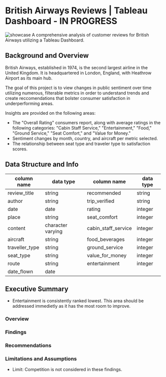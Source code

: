 # British Airways Reviews | Tableau Dashboard - IN PROGRESS
![showcase](https://github.com/user-attachments/assets/04bbc344-f620-4a7e-9dd8-e367f73d5fe7)
A comprehensive analysis of customer reviews for British Airways utilizing a Tableau Dashboard.
## Background and Overview
British Airways, established in 1974, is the second largest airline in the United Kingdom. It is headquartered in London, England, with Heathrow Airport as its main hub. 

The goal of this project is to view changes in public sentiment over time utilizing numerous, filterable metrics in order to understand trends and create reccomendations that bolster consumer satisfaction in underperforming areas.  

Insights are provided on the following areas:
- The "Overall Rating" consumers report, along with average ratings in the following categories: "Cabin Staff Service," "Entertainment," "Food," "Ground Service," "Seat Comfort," and "Value for Money." 
- Sentiment changes by month, country, and aircraft per metric selected.
- The relationship between seat type and traveler type to satisfaction scores. 


## Data Structure and Info
|   column name       |     data type     |     column name     | data type           |   
|  -------------------| ------------------| ------------------- |---------------------|           
|   review_title      |    string         |       recommended   |       string        |
|       author        |       string      |     trip_verified   |    string           |
|     date            |     date          |     rating          |     integer         |
|    place            |     string        |      seat_comfort   |      integer        |     
|     content         |character varying  | cabin_staff_service |  integer            |    
|   aircraft          |     string        | food_beverages      | integer             |
| traveller_type      |       string      |  ground_service     | integer             |
|     seat_type       |       string      | value_for_money     | integer             |
|     route           |       string      | entertainment       | integer             |
| date_flown          |        date       |
## Executive Summary
- Entertainment is consistently ranked lowest. This area should be addressed immedietly as it has the most room to improve.    
### Overview
### Findings
### Recommendations
### Limitations and Assumptions
- Limit: Competition is not considered in these findings.

